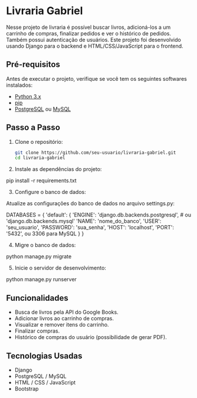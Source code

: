 # Livraria Gabriel

Nesse projeto de livraria é possível buscar livros, adicioná-los a um carrinho de compras, finalizar pedidos e ver o histórico de pedidos. Também possui autenticação de usuários. Este projeto foi desenvolvido usando Django para o backend e HTML/CSS/JavaScript para o frontend.

## Pré-requisitos

Antes de executar o projeto, verifique se você tem os seguintes softwares instalados:

- [Python 3.x](https://www.python.org/downloads/)
- [pip](https://pip.pypa.io/en/stable/installation/)
- [PostgreSQL](https://www.postgresql.org/download/) ou [MySQL](https://dev.mysql.com/downloads/)

## Passo a Passo

1. Clone o repositório:

   ```bash
   git clone https://github.com/seu-usuario/livraria-gabriel.git
   cd livraria-gabriel

2. Instale as dependências do projeto:
   
pip install -r requirements.txt

3. Configure o banco de dados:

Atualize as configurações do banco de dados no arquivo settings.py:

DATABASES = {
    'default': {
        'ENGINE': 'django.db.backends.postgresql',  # ou 'django.db.backends.mysql'
        'NAME': 'nome_do_banco',
        'USER': 'seu_usuario',
        'PASSWORD': 'sua_senha',
        'HOST': 'localhost',
        'PORT': '5432', ou 3306 para MySQL
    }
}

4. Migre o banco de dados:

python manage.py migrate

5. Inicie o servidor de desenvolvimento:

python manage.py runserver


## Funcionalidades
- Busca de livros pela API do Google Books.
- Adicionar livros ao carrinho de compras.
- Visualizar e remover itens do carrinho.
- Finalizar compras.
- Histórico de compras do usuário (possibilidade de gerar PDF).

## Tecnologias Usadas
- Django
- PostgreSQL / MySQL
- HTML / CSS / JavaScript
- Bootstrap
